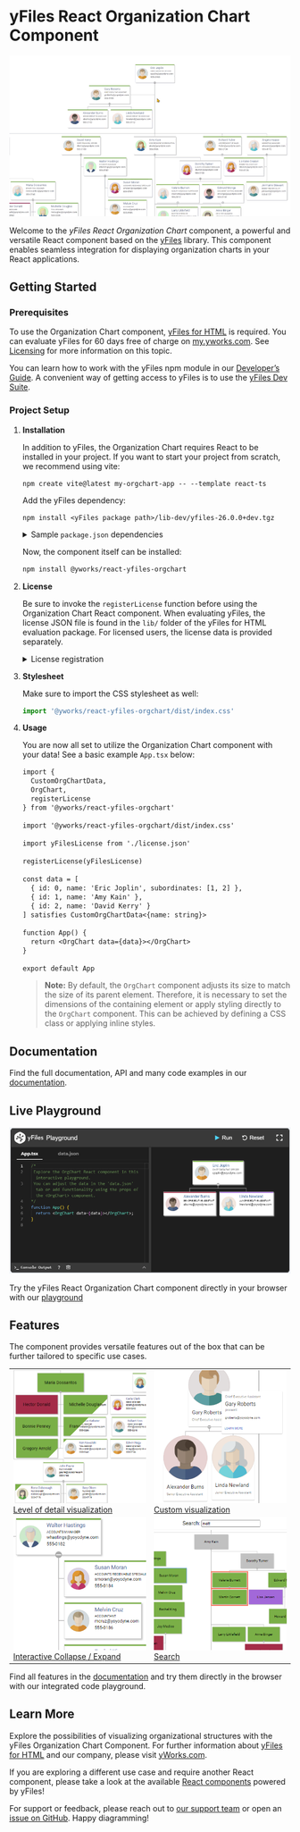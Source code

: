 # yFiles React Organization Chart Component

[![yFiles React Organization Chart Component](https://raw.githubusercontent.com/yWorks/react-yfiles-orgchart/main/assets/react-orgchart-component.gif)](https://docs.yworks.com/react-yfiles-orgchart)

Welcome to the *yFiles React Organization Chart* component, a powerful and versatile React component based on the [yFiles](https://www.yworks.com/yfiles-overview) library. 
This component enables seamless integration for displaying organization charts in your React applications.

## Getting Started

### Prerequisites

To use the Organization Chart component, [yFiles for HTML](https://www.yworks.com/products/yfiles-for-html) is required.
You can evaluate yFiles for 60 days free of charge on [my.yworks.com](https://my.yworks.com/signup?product=YFILES_HTML_EVAL).
See [Licensing](https://docs.yworks.com/react-yfiles-orgchart/introduction/licensing) for more information on this topic.

You can learn how to work with the yFiles npm module in our [Developer’s Guide](https://docs.yworks.com/yfileshtml/#/dguide/yfiles_npm_module). A convenient way of getting access to yFiles is to use the [yFiles Dev Suite](https://www.npmjs.com/package/yfiles-dev-suite).

### Project Setup

1. **Installation**

   In addition to yFiles, the Organization Chart requires React to be installed in your project.
   If you want to start your project from scratch, we recommend using vite:
   ```
   npm create vite@latest my-orgchart-app -- --template react-ts
   ```

   Add the yFiles dependency:
   ```
   npm install <yFiles package path>/lib-dev/yfiles-26.0.0+dev.tgz
   ```

   <details>

   <summary>Sample <code>package.json</code> dependencies</summary>
   The resulting package.json dependencies should resemble the following:

   ```json
      "dependencies": {
        "react": "^18.2.0",
        "react-dom": "^18.2.0",
        "yfiles": "./lib-dev/yfiles-26.0.0.tgz"
     }
   ```
   </details>

   Now, the component itself can be installed:
   ```bash
   npm install @yworks/react-yfiles-orgchart
   ```

2. **License**

   Be sure to invoke the `registerLicense` function before using the Organization Chart React component.
   When evaluating yFiles, the license JSON file is found in the `lib/` folder of the yFiles for HTML evaluation package.
   For licensed users, the license data is provided separately.

   <details>

   <summary>License registration</summary>

   Import or paste your license data and register the license, e.g. in `App.tsx`:

   ```js
   import yFilesLicense from './license.json'

   registerLicense(yFilesLicense)
   ```
   </details>

3. **Stylesheet**

   Make sure to import the CSS stylesheet as well:

   ```js
   import '@yworks/react-yfiles-orgchart/dist/index.css'
   ```

4. **Usage**

   You are now all set to utilize the Organization Chart component with your data!
   See a basic example `App.tsx` below:

   ```tsx
   import { 
     CustomOrgChartData, 
     OrgChart, 
     registerLicense 
   } from '@yworks/react-yfiles-orgchart'
   
   import '@yworks/react-yfiles-orgchart/dist/index.css'
   
   import yFilesLicense from './license.json'
   
   registerLicense(yFilesLicense)
   
   const data = [
     { id: 0, name: 'Eric Joplin', subordinates: [1, 2] },
     { id: 1, name: 'Amy Kain' },
     { id: 2, name: 'David Kerry' }
   ] satisfies CustomOrgChartData<{name: string}>
   
   function App() {
     return <OrgChart data={data}></OrgChart>
   }
   
   export default App
   ```

    > **Note:** By default, the `OrgChart` component adjusts its size to match the size of its parent element. Therefore, it is necessary to set the dimensions of the containing element or apply styling directly to the `OrgChart` component. This can be achieved by defining a CSS class or applying inline styles.

## Documentation

Find the full documentation, API and many code examples in our [documentation](https://docs.yworks.com/react-yfiles-orgchart).

## Live Playground

[![Live Playground](https://raw.githubusercontent.com/yWorks/react-yfiles-orgchart/main/assets/playground.png)](https://docs.yworks.com/react-yfiles-orgchart/introduction/welcome)

Try the yFiles React Organization Chart component directly in your browser with our [playground](https://docs.yworks.com/react-yfiles-orgchart/introduction/welcome)

## Features

The component provides versatile features out of the box that can be further tailored to specific use cases. 

<table>
    <tr>
        <td>
            <a href="https://docs.yworks.com/react-yfiles-orgchart/introduction/welcome"><img src="https://raw.githubusercontent.com/yWorks/react-yfiles-orgchart/main/assets/level-of-detail.png" title="Level of detail visualization" alt="Level of detail visualization"></a><br>
            <a href="https://docs.yworks.com/react-yfiles-orgchart/introduction/welcome">Level of detail visualization</a>
        </td>
        <td>
            <a href="https://docs.yworks.com/react-yfiles-orgchart/features/custom-items"><img src="https://raw.githubusercontent.com/yWorks/react-yfiles-orgchart/main/assets/custom-visualization.png" title="Custom visualization" alt="Custom visualization"></a><br>
            <a href="https://docs.yworks.com/react-yfiles-orgchart/features/custom-items">Custom visualization</a>
        </td>
    </tr>
    <tr>
        <td>
            <a href="https://docs.yworks.com/react-yfiles-orgchart/features/hook-orgchartprovider"><img src="https://raw.githubusercontent.com/yWorks/react-yfiles-orgchart/main/assets/collapse-expand.png" title="Collapse / Expand" alt="Collapse / Expand"></a><br>
            <a href="https://docs.yworks.com/react-yfiles-orgchart/features/hook-orgchartprovider">Interactive Collapse / Expand</a>
        </td>
        <td>
            <a href="https://docs.yworks.com/react-yfiles-orgchart/features/search"><img src="https://raw.githubusercontent.com/yWorks/react-yfiles-orgchart/main/assets/search.png" title="Search" alt="Search"></a><br>
            <a href="https://docs.yworks.com/react-yfiles-orgchart/features/search">Search</a>
        </td>
    </tr>
</table>

Find all features in the [documentation](https://docs.yworks.com/react-yfiles-orgchart) and try them directly in the
browser with our integrated code playground.

## Learn More

Explore the possibilities of visualizing organizational structures with the yFiles Organization Chart Component. For further information about [yFiles for HTML](https://www.yworks.com/yfiles-overview) and our company, please visit [yWorks.com](https://www.yworks.com).

If you are exploring a different use case and require another React component,
please take a look at the available [React components](https://www.yworks.com/yfiles-react-components) powered by yFiles!

For support or feedback, please reach out to [our support team](https://www.yworks.com/contact) or open an [issue on GitHub](https://github.com/yWorks/react-yfiles-orgchart/issues). Happy diagramming!

